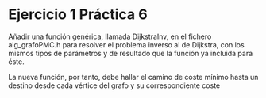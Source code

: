 # Ejercicio 1 Práctica 6

Añadir una función genérica, llamada DijkstraInv, en el fichero alg_grafoPMC.h para resolver el problema inverso 
al de Dijkstra, con los mismos tipos de parámetros y de resultado que la función ya incluida para éste. 

La nueva función, por tanto, debe hallar el camino de coste mínimo hasta un destino desde cada vértice del grafo 
y  su correspondiente coste

